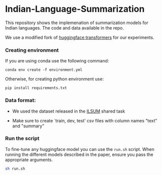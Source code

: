 # Indian-Language-Summarization
This repository shows the implemenation of summarization models for Indian languages. The code and data available in the repo.

We use a modified fork of [huggingface transformers](https://github.com/huggingface/transformers) for our experiments.

### Creating environment
If you are using conda use the following command: 

```
conda env create -f environment.yml
```
Otherwise, for creating python environment use:

```
pip install requirements.txt
```

### Data format:

* We used the dataset released in the [ILSUM](https://ilsum.github.io/ilsum/2022/dataset.html) shared task

* Make sure to create `train, dev, test' csv files with column names "text" and "summary"


### Run the script

To fine-tune any huggingface model you can use the `run.sh` script. When running the different models described in the paper, ensure you pass the appropriate arguments.

```sh
sh run.sh
```

